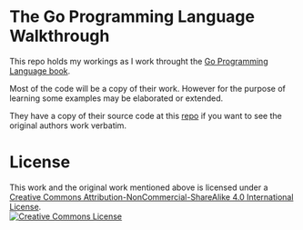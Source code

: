 # The Go Programming Language Walkthrough

This repo holds my workings as I work throught the
[Go Programming Language book](http://www.gopl.io).

Most of the code will be a copy of their work.
However for the purpose of learning some examples
may be elaborated or extended.

They have a copy of their source code at this
[repo](https://github.com/adonovan/gopl.io)
if you want to see the original authors work
verbatim.

# License
This work and the original work mentioned above is licensed under a 
<a rel="license" href="http://creativecommons.org/licenses/by-nc-sa/4.0/">Creative Commons Attribution-NonCommercial-ShareAlike 4.0 International License</a>.<br/>
<a rel="license" href="http://creativecommons.org/licenses/by-nc-sa/4.0/"><img alt="Creative Commons License" style="border-width:0" src="https://i.creativecommons.org/l/by-nc-sa/4.0/88x31.png"/></a>


